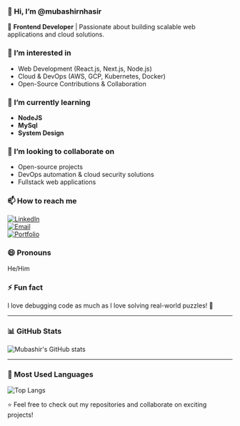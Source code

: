 ### 👋 Hi, I’m @mubashirnhasir  
🚀 **Frontend Developer** | Passionate about building scalable web applications and cloud solutions.

### 👀 I’m interested in  
- Web Development (React.js, Next.js, Node.js)  
- Cloud & DevOps (AWS, GCP, Kubernetes, Docker)  
- Open-Source Contributions & Collaboration  

### 🌱 I’m currently learning  
- **NodeJS**  
- **MySql**  
- **System Design**  

### 💞️ I’m looking to collaborate on  
- Open-source projects  
- DevOps automation & cloud security solutions  
- Fullstack web applications  

### 📫 How to reach me  
[![LinkedIn](https://img.shields.io/badge/LinkedIn-Mubashir_Nisar-blue?style=flat&logo=linkedin)](https://www.linkedin.com/in/mobashshirnesar/)  
[![Email](https://img.shields.io/badge/Email-Contact-yellow?style=flat)](mailto:mubashirnhasir@gmail.com)  
[![Portfolio](https://img.shields.io/badge/Portfolio-Visit-green?style=flat)](https://www.behance.net/mubashirnhasir)  

### 😄 Pronouns  
He/Him  

### ⚡ Fun fact  
I love debugging code as much as I love solving real-world puzzles! 🧩  

---

### 📊 GitHub Stats  
![Mubashir's GitHub stats](https://github-readme-stats.vercel.app/api?username=mubashirnhasir&show_icons=true&theme=dark)  

---

### 🚀 Most Used Languages  
![Top Langs](https://github-readme-stats.vercel.app/api/top-langs/?username=mubashirnhasir&layout=compact&theme=dark)


⭐️ Feel free to check out my repositories and collaborate on exciting projects!  
